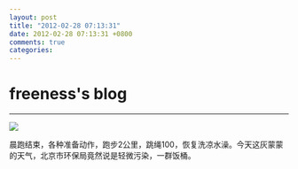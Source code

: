 ```yaml
---
layout: post
title: "2012-02-28 07:13:31"
date: 2012-02-28 07:13:31 +0800
comments: true
categories: 
---
```


# freeness's blog

----------

![](http://okqmqrbgo.bkt.clouddn.com/201202280713311.jpg)

>
晨跑结束，各种准备动作，跑步2公里，跳绳100，恢复洗凉水澡。今天这灰蒙蒙的天气，北京市环保局竟然说是轻微污染，一群饭桶。